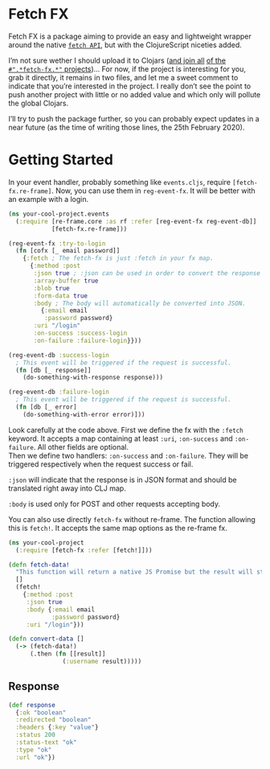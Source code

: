 # Fetch FX

Fetch FX is a package aiming to provide an easy and lightweight wrapper around the native [`fetch API`](https://developer.mozilla.org/fr/docs/Web/API/WindowOrWorkerGlobalScope/fetch), but with the ClojureScript niceties added.

I’m not sure wether I should upload it to Clojars ([and join all](https://clojars.org/fetch-fx) [of the](https://clojars.org/day8.re-frame/fetch-fx) [`#".*fetch-fx.*"` projects](https://clojars.org/superstructor/re-frame-fetch-fx))… For now, if the project is interesting for you, grab it directly, it remains in two files, and let me a sweet comment to indicate that you’re interested in the project. I really don’t see the point to push another project with little or no added value and which only will pollute the global Clojars.

I’ll try to push the package further, so you can probably expect updates in a near future (as the time of writing those lines, the 25th February 2020).

# Getting Started

In your event handler, probably something like `events.cljs`, require `[fetch-fx.re-frame]`. Now, you can use them in `reg-event-fx`. It will be better with an example with a login.

```clojure
(ns your-cool-project.events
  (:require [re-frame.core :as rf :refer [reg-event-fx reg-event-db]]
            [fetch-fx.re-frame]))

(reg-event-fx :try-to-login
  (fn [cofx [_ email password]]
    {:fetch ; The fetch-fx is just :fetch in your fx map.
      {:method :post
       :json true ; :json can be used in order to convert the response from JSON into CLJ map.
       :array-buffer true
       :blob true
       :form-data true
       :body ; The body will automatically be converted into JSON.
         {:email email
          :password password}
       :uri "/login"
       :on-success :success-login
       :on-failure :failure-login}}))

(reg-event-db :success-login
  ; This event will be triggered if the request is successful.
  (fn [db [_ response]]
    (do-something-with-response response)))

(reg-event-db :failure-login
  ; This event will be triggered if the request is successful.
  (fn [db [_ error]
    (do-something-with-error error)]))
```

Look carefully at the code above. First we define the fx with the `:fetch` keyword. It accepts a map containing at least `:uri`, `:on-success` and `:on-failure`. All other fields are optional.  
Then we define two handlers: `:on-success` and `:on-failure`. They will be triggered respectively when the request success or fail.

`:json` will indicate that the response is in JSON format and should be translated right away into CLJ map.

`:body` is used only for POST and other requests accepting body.

You can also use directly `fetch-fx` without re-frame. The function allowing this is `fetch!`. It accepts the same map options as the re-frame fx.

```clojure
(ns your-cool-project
  (:require [fetch-fx :refer [fetch!]]))

(defn fetch-data!
  "This function will return a native JS Promise but the result will still be converted."
  []
  (fetch!
    {:method :post
     :json true
     :body {:email email
            :password password}
     :uri "/login"}))

(defn convert-data []
  (-> (fetch-data!)
      (.then (fn [[result]]
               (:username result)))))
```


## Response

```clojure
(def response
  {:ok "boolean"
  :redirected "boolean"
  :headers {:key "value"}
  :status 200
  :status-text "ok"
  :type "ok"
  :url "ok"})
```
